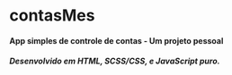 # contasMes

<h4>App simples de controle de contas - Um projeto pessoal</h4>
<h5>Desenvolvido em HTML, SCSS/CSS, e JavaScript puro.</h5>
